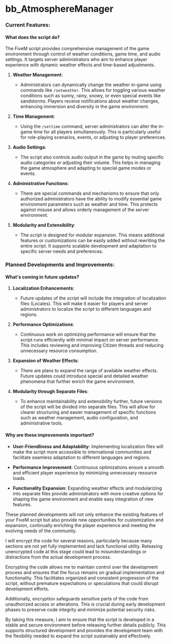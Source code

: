 # bb_AtmosphereManager

### Current Features:

#### What does the script do?

The FiveM script provides comprehensive management of the game environment through control of weather conditions, game time, and audio settings. It targets server administrators who aim to enhance player experience with dynamic weather effects and time-based adjustments.

1. **Weather Management**:
   - Administrators can dynamically change the weather in-game using commands like `/setweather`. This allows for toggling various weather conditions such as sunny, rainy, snowy, or even special events like sandstorms. Players receive notifications about weather changes, enhancing immersion and diversity in the game environment.

2. **Time Management**:
   - Using the `/settime` command, server administrators can alter the in-game time for all players simultaneously. This is particularly useful for role-playing scenarios, events, or adjusting to player preferences.

3. **Audio Settings**:
   - The script also controls audio output in the game by muting specific audio categories or adjusting their volume. This helps in managing the game atmosphere and adapting to special game modes or events.

4. **Administrative Functions**:
   - There are special commands and mechanisms to ensure that only authorized administrators have the ability to modify essential game environment parameters such as weather and time. This protects against misuse and allows orderly management of the server environment.

5. **Modularity and Extensibility**:
   - The script is designed for modular expansion. This means additional features or customizations can be easily added without rewriting the entire script. It supports scalable development and adaptation to specific server needs and preferences.

### Planned Developments and Improvements:

#### What's coming in future updates?

1. **Localization Enhancements**:
   - Future updates of the script will include the integration of localization files (Locales). This will make it easier for players and server administrators to localize the script to different languages and regions.

2. **Performance Optimizations**:
   - Continuous work on optimizing performance will ensure that the script runs efficiently with minimal impact on server performance. This includes reviewing and improving Citizen threads and reducing unnecessary resource consumption.

3. **Expansion of Weather Effects**:
   - There are plans to expand the range of available weather effects. Future updates could introduce special and detailed weather phenomena that further enrich the game environment.

4. **Modularity through Separate Files**:
   - To enhance maintainability and extensibility further, future versions of the script will be divided into separate files. This will allow for clearer structuring and easier management of specific functions such as weather management, audio configuration, and administrative tools.

#### Why are these improvements important?

- **User-Friendliness and Adaptability**: Implementing localization files will make the script more accessible to international communities and facilitate seamless adaptation to different languages and regions.
  
- **Performance Improvement**: Continuous optimizations ensure a smooth and efficient player experience by minimizing unnecessary resource loads.
  
- **Functionality Expansion**: Expanding weather effects and modularizing into separate files provide administrators with more creative options for shaping the game environment and enable easy integration of new features.

These planned developments will not only enhance the existing features of your FiveM script but also provide new opportunities for customization and expansion, continually enriching the player experience and meeting the evolving needs of the community.


I will encrypt the code for several reasons, particularly because many sections are not yet fully implemented and lack functional utility. Releasing unencrypted code at this stage could lead to misunderstandings or distractions from the actual development process.

Encrypting the code allows me to maintain control over the development process and ensures that the focus remains on gradual implementation and functionality. This facilitates organized and consistent progression of the script, without premature expectations or speculations that could disrupt development efforts.

Additionally, encryption safeguards sensitive parts of the code from unauthorized access or alterations. This is crucial during early development phases to preserve code integrity and minimize potential security risks.

By taking this measure, I aim to ensure that the script is developed in a stable and secure environment before releasing further details publicly. This supports structured development and provides the development team with the flexibility needed to expand the script sustainably and effectively.

